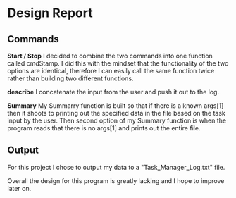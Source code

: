 Design Report
=============

Commands
---------
**Start / Stop**
I decided to combine the two commands into one function called cmdStamp. I did this with the mindset that the functionality of the two 
options are identical, therefore I can easily call the same function twice rather than building two different functions.

**describe**
I concatenate the input from the user and push it out to the log.

**Summary**
My Summarry function is built so that if there is a known args[1] then it shoots to printing out the specified data in the file based 
on the task input by the user. Then second option of my Summary function is when the program reads that there is no args[1] and prints
out the entire file.

Output
---------
For this project I chose to output my data to a "Task_Manager_Log.txt" file.

Overall the design for this program is greatly lacking and I hope to improve later on.
